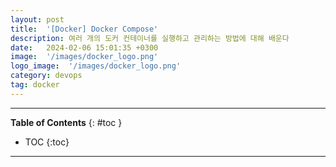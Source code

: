 ```yaml
---
layout: post
title:  '[Docker] Docker Compose'
description: 여러 개의 도커 컨테이너를 실행하고 관리하는 방법에 대해 배운다
date:   2024-02-06 15:01:35 +0300
image:  '/images/docker_logo.png'
logo_image:  '/images/docker_logo.png'
category: devops
tag: docker
---
```

---

**Table of Contents**
{: #toc }
*  TOC
{:toc}

---
# 